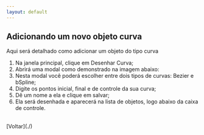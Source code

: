 ```yaml
---
layout: default
---
```


## Adicionando um novo objeto curva

Aqui será detalhado como adicionar um objeto do tipo curva

1. Na janela principal, clique em Desenhar Curva;
2. Abrirá uma modal como demonstrado na imagem abaixo:
3. Nesta modal você poderá escolher entre dois tipos de curvas: Bezier e bSpline;
4. Digite os pontos inicial, final e de controle da sua curva;
5. Dê um nome a ela e clique em salvar;
6. Ela será desenhada e aparecerá na lista de objetos, logo abaixo da caixa de controle.


<br>
[Voltar](./)

